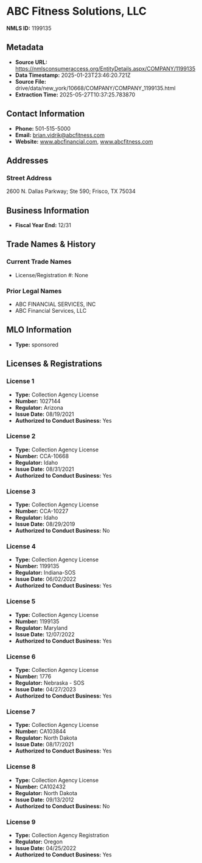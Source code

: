 # ABC Fitness Solutions, LLC

**NMLS ID:** 1199135

## Metadata
- **Source URL:** https://nmlsconsumeraccess.org/EntityDetails.aspx/COMPANY/1199135
- **Data Timestamp:** 2025-01-23T23:46:20.721Z
- **Source File:** drive/data/new_york/10668/COMPANY/COMPANY_1199135.html
- **Extraction Time:** 2025-05-27T10:37:25.783870

## Contact Information
- **Phone:** 501-515-5000
- **Email:** brian.vidrik@abcfitness.com
- **Website:** www.abcfinancial.com, www.abcfitness.com

## Addresses
### Street Address
2600 N. Dallas Parkway; Ste 590; Frisco, TX 75034

## Business Information
- **Fiscal Year End:** 12/31

## Trade Names & History
### Current Trade Names
- License/Registration #: None

### Prior Legal Names
- ABC FINANCIAL SERVICES, INC
- ABC Financial Services, LLC

## MLO Information
- **Type:** sponsored

## Licenses & Registrations

### License 1
- **Type:** Collection Agency License
- **Number:** 1027144
- **Regulator:** Arizona
- **Issue Date:** 08/19/2021
- **Authorized to Conduct Business:** Yes

### License 2
- **Type:** Collection Agency License
- **Number:** CCA-10668
- **Regulator:** Idaho
- **Issue Date:** 08/31/2021
- **Authorized to Conduct Business:** Yes

### License 3
- **Type:** Collection Agency License
- **Number:** CCA-10227
- **Regulator:** Idaho
- **Issue Date:** 08/29/2019
- **Authorized to Conduct Business:** No

### License 4
- **Type:** Collection Agency License
- **Number:** 1199135
- **Regulator:** Indiana-SOS
- **Issue Date:** 06/02/2022
- **Authorized to Conduct Business:** Yes

### License 5
- **Type:** Collection Agency License
- **Number:** 1199135
- **Regulator:** Maryland
- **Issue Date:** 12/07/2022
- **Authorized to Conduct Business:** Yes

### License 6
- **Type:** Collection Agency License
- **Number:** 1776
- **Regulator:** Nebraska - SOS
- **Issue Date:** 04/27/2023
- **Authorized to Conduct Business:** Yes

### License 7
- **Type:** Collection Agency License
- **Number:** CA103844
- **Regulator:** North Dakota
- **Issue Date:** 08/17/2021
- **Authorized to Conduct Business:** Yes

### License 8
- **Type:** Collection Agency License
- **Number:** CA102432
- **Regulator:** North Dakota
- **Issue Date:** 09/13/2012
- **Authorized to Conduct Business:** No

### License 9
- **Type:** Collection Agency Registration
- **Regulator:** Oregon
- **Issue Date:** 04/25/2022
- **Authorized to Conduct Business:** Yes
